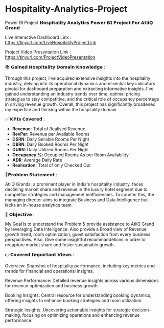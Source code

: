 # Hospitality-Analytics-Project
Power BI Project 
𝗛𝗼𝘀𝗽𝗶𝘁𝗮𝗹𝗶𝘁𝘆 𝗔𝗻𝗮𝗹𝘆𝘁𝗶𝗰𝘀 𝗣𝗼𝘄𝗲𝗿 𝗕𝗜 𝗣𝗿𝗼𝗷𝗲𝗰𝘁 𝗙𝗼𝗿 𝗔𝘁𝗹𝗶𝗤 𝗚𝗿𝗮𝗻𝗱

Live Interactive Dashboard Link : https://tinyurl.com/LiveHospitalityProjectLink

Project Video Presentation Link : https://tinyurl.com/ProjectVideoPresentation

📚 𝗚𝗮𝗶𝗻𝗲𝗱 𝗛𝗼𝘀𝗽𝗶𝘁𝗮𝗹𝗶𝘁𝘆 𝗗𝗼𝗺𝗮𝗶𝗻 𝗞𝗻𝗼𝘄𝗹𝗲𝗱𝗴𝗲 :
	
Through this project, I've acquired extensive insights into the hospitality industry, delving into its operational dynamics and essential key indicators pivotal for dashboard preparation and extracting informative insights. I've gained understanding on industry trends over time, optimal pricing strategies to stay competitive, and the critical role of occupancy percentage in driving revenue growth. Overall, this project has significantly broadened my expertise and thinking within the hospitality domain.

✅ 𝗞𝗣𝗜𝘀 𝗖𝗼𝘃𝗲𝗿𝗲𝗱 :

- **Revenue**: Total of Realised Revenue
- **RevPar**: Revenue per Available Rooms
- **DSRN**: Daily Sellable Rooms Per Night 
- **DBRN**: Daily Booked Rooms Per Night 
- **DURN**: Daily Utilized Rooms Per Night 
- **Occupancy %**: Occupied Rooms As per Room Availability 
- **ADR**: Average Daily Rate
- **Realisation**: Total of only Checked Out  


🚨𝗣𝗿𝗼𝗯𝗹𝗲𝗺 𝗦𝘁𝗮𝘁𝗲𝗺𝗲𝗻𝘁 :

AtliQ Grands, a prominent player in India's hospitality industry, faces declining market share and revenue in the luxury hotel segment due to competitor strategies and management inefficiencies. To counter this, the managing director aims to integrate Business and Data Intelligence but lacks an in-house analytics team.

🎯 𝗢𝗯𝗷𝗲𝗰𝘁𝗶𝘃𝗲 :

My Goal is to understand the Problem & provide assistance to AtliQ Grand by leveraging Data Intelligence. Also provide a Broad view of Revenue growth trend, room optimization, guest satisfaction from every business perspactives. Also, Give some insightful recommandetions in order to recapture market share and foster sustainable growth.

👉𝗖𝗼𝘃𝗲𝗿𝗲𝗱 𝗜𝗺𝗽𝗼𝗿𝘁𝗮𝗻𝘁 𝗩𝗶𝗲𝘄𝘀 :

Overview:  Snapshot of hospitality performance, including key metrics and trends for financial and operational insights.

Revenue Performance: Detailed revenue insights across various dimensions for revenue optimization and business growth.

Booking Insights: Central resource for understanding booking dynamics, offering insights to enhance booking strategies and room utilization.

Strategic Insights: Uncovering actionable insights for strategic decision-making, focusing on optimizing operations and enhancing revenue performance.
